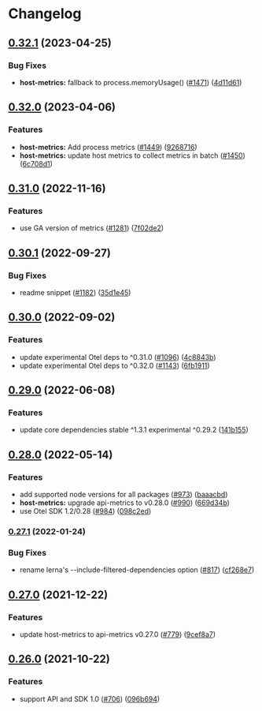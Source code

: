 # Changelog

## [0.32.1](https://github.com/open-telemetry/opentelemetry-js-contrib/compare/host-metrics-v0.32.0...host-metrics-v0.32.1) (2023-04-25)


### Bug Fixes

* **host-metrics:** fallback to process.memoryUsage() ([#1471](https://github.com/open-telemetry/opentelemetry-js-contrib/issues/1471)) ([4d11d61](https://github.com/open-telemetry/opentelemetry-js-contrib/commit/4d11d61b709cf12d7d02d31960cd7ccb67404b14))

## [0.32.0](https://github.com/open-telemetry/opentelemetry-js-contrib/compare/host-metrics-v0.31.0...host-metrics-v0.32.0) (2023-04-06)


### Features

* **host-metrics:** Add process metrics ([#1449](https://github.com/open-telemetry/opentelemetry-js-contrib/issues/1449)) ([9268716](https://github.com/open-telemetry/opentelemetry-js-contrib/commit/92687167f08ea7e3dec046ca7f2be86b337dd743))
* **host-metrics:** update host metrics to collect metrics in batch ([#1450](https://github.com/open-telemetry/opentelemetry-js-contrib/issues/1450)) ([6c708d1](https://github.com/open-telemetry/opentelemetry-js-contrib/commit/6c708d116264e395cf5eab94f3ba3250a8585c87))

## [0.31.0](https://github.com/open-telemetry/opentelemetry-js-contrib/compare/host-metrics-v0.30.1...host-metrics-v0.31.0) (2022-11-16)


### Features

* use GA version of metrics ([#1281](https://github.com/open-telemetry/opentelemetry-js-contrib/issues/1281)) ([7f02de2](https://github.com/open-telemetry/opentelemetry-js-contrib/commit/7f02de23c3cedd6198bfd838e6b63002c3341bd8))

## [0.30.1](https://github.com/open-telemetry/opentelemetry-js-contrib/compare/host-metrics-v0.30.0...host-metrics-v0.30.1) (2022-09-27)


### Bug Fixes

* readme snippet ([#1182](https://github.com/open-telemetry/opentelemetry-js-contrib/issues/1182)) ([35d1e45](https://github.com/open-telemetry/opentelemetry-js-contrib/commit/35d1e4579f7b160c501959f6fb45859b75cdde99))

## [0.30.0](https://github.com/open-telemetry/opentelemetry-js-contrib/compare/host-metrics-v0.29.0...host-metrics-v0.30.0) (2022-09-02)


### Features

* update experimental Otel deps to ^0.31.0 ([#1096](https://github.com/open-telemetry/opentelemetry-js-contrib/issues/1096)) ([4c8843b](https://github.com/open-telemetry/opentelemetry-js-contrib/commit/4c8843be14896d1159a622c07eb3a049401ccba1))
* update experimental Otel deps to ^0.32.0 ([#1143](https://github.com/open-telemetry/opentelemetry-js-contrib/issues/1143)) ([6fb1911](https://github.com/open-telemetry/opentelemetry-js-contrib/commit/6fb191139aed2ca763300dcf9adb51121a88f97e))

## [0.29.0](https://github.com/open-telemetry/opentelemetry-js-contrib/compare/host-metrics-v0.28.0...host-metrics-v0.29.0) (2022-06-08)


### Features

* update core dependencies stable ^1.3.1 experimental ^0.29.2 ([141b155](https://github.com/open-telemetry/opentelemetry-js-contrib/commit/141b155e344980b51264e26b26c117b2113bcef6))

## [0.28.0](https://github.com/open-telemetry/opentelemetry-js-contrib/compare/host-metrics-v0.27.1...host-metrics-v0.28.0) (2022-05-14)


### Features

* add supported node versions for all packages ([#973](https://github.com/open-telemetry/opentelemetry-js-contrib/issues/973)) ([baaacbd](https://github.com/open-telemetry/opentelemetry-js-contrib/commit/baaacbdd35ca4baab0afae64647aa8c0380ee4b7))
* **host-metrics:** upgrade api-metrics to v0.28.0 ([#990](https://github.com/open-telemetry/opentelemetry-js-contrib/issues/990)) ([669d34b](https://github.com/open-telemetry/opentelemetry-js-contrib/commit/669d34b47e1eabbc99d9584d0d462333d37f4775))
* use Otel SDK 1.2/0.28 ([#984](https://github.com/open-telemetry/opentelemetry-js-contrib/issues/984)) ([098c2ed](https://github.com/open-telemetry/opentelemetry-js-contrib/commit/098c2ed6f9c5ab7bd865685018c0777245aab3b7))

### [0.27.1](https://www.github.com/open-telemetry/opentelemetry-js-contrib/compare/host-metrics-v0.27.0...host-metrics-v0.27.1) (2022-01-24)


### Bug Fixes

* rename lerna's --include-filtered-dependencies option ([#817](https://www.github.com/open-telemetry/opentelemetry-js-contrib/issues/817)) ([cf268e7](https://www.github.com/open-telemetry/opentelemetry-js-contrib/commit/cf268e7a92b7800ad6dbec9ca77466f9ee03ee1a))

## [0.27.0](https://www.github.com/open-telemetry/opentelemetry-js-contrib/compare/host-metrics-v0.26.0...host-metrics-v0.27.0) (2021-12-22)


### Features

* update host-metrics to api-metrics v0.27.0 ([#779](https://www.github.com/open-telemetry/opentelemetry-js-contrib/issues/779)) ([9cef8a7](https://www.github.com/open-telemetry/opentelemetry-js-contrib/commit/9cef8a7e3a8cb358fd0095b64cbef3874ffee517))

## [0.26.0](https://www.github.com/open-telemetry/opentelemetry-js-contrib/compare/host-metrics-v0.25.0...host-metrics-v0.26.0) (2021-10-22)


### Features

* support API and SDK 1.0 ([#706](https://www.github.com/open-telemetry/opentelemetry-js-contrib/issues/706)) ([096b694](https://www.github.com/open-telemetry/opentelemetry-js-contrib/commit/096b694bbc3079f0ab4ee0462869b10eb8185202))
